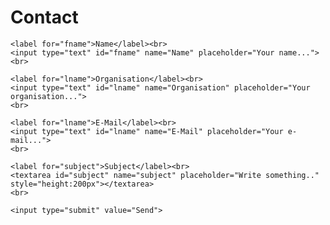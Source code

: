 # Contact

<div class="container">
  <form action="mailto:imb-benchmark@hsu-hh.de">

    <label for="fname">Name</label><br>
    <input type="text" id="fname" name="Name" placeholder="Your name...">
    <br>

    <label for="lname">Organisation</label><br>
    <input type="text" id="lname" name="Organisation" placeholder="Your organisation...">
    <br>

    <label for="lname">E-Mail</label><br>
    <input type="text" id="lname" name="E-Mail" placeholder="Your e-mail...">
    <br>

    <label for="subject">Subject</label><br>
    <textarea id="subject" name="subject" placeholder="Write something.." style="height:200px"></textarea>
    <br>

    <input type="submit" value="Send">

  </form>
</div>
